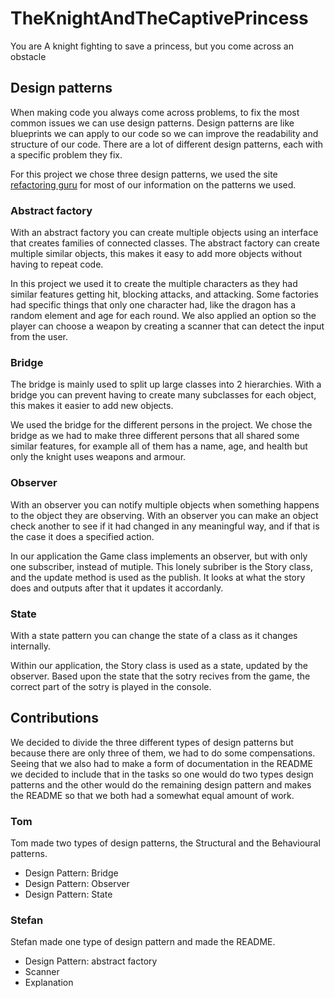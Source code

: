 # TheKnightAndTheCaptivePrincess
You are A knight fighting to save a princess, but you come across an obstacle


## Design patterns
When making code you always come across problems, to fix the most common issues we can use design patterns. Design patterns are like blueprints we can apply to our code so we can improve the readability and structure of our code. There are a lot of different design patterns, each with a specific problem they fix.

For this project we chose three design patterns, we used the site [refactoring guru](https://refactoring.guru/) for most of our information on the patterns we used.

### Abstract factory
With an abstract factory you can create multiple objects using an interface that creates families of connected classes. The abstract factory can create multiple similar objects, this makes it easy to add more objects without having to repeat code. 

In this project we used it to create the multiple characters as they had similar features getting hit, blocking attacks, and attacking. Some factories had specific things that only one character had, like the dragon has a random element and age for each round. We also applied an option so the player can choose a weapon by creating a scanner that can detect the input from the user. 

### Bridge
The bridge is mainly used to split up large classes into 2 hierarchies. With a bridge you can prevent having to create many subclasses for each object, this makes it easier to add new objects.

We used the bridge for the different persons in the project. We chose the bridge as we had to make three different persons that all shared some similar features, for example all of them has a name, age, and health but only the knight uses weapons and armour.

### Observer
With an observer you can notify multiple objects when something happens to the object they are observing. With an observer you can make an object check another to see if it had changed in any meaningful way, and if that is the case it does a specified action.

In our application the Game class implements an observer, but with only one subscriber, instead of mutiple. This lonely subriber is the Story class, and the update method is used as the publish. It looks at what the story does and outputs after that it updates it accordanly.



### State
With a state pattern you can change the state of a class as it changes internally. 

Within our application, the Story class is used as a state, updated by the observer. Based upon the state that the sotry recives from the game, the correct part of the sotry is played in the console.



## Contributions
We decided to divide the three different types of design patterns but because there are only three of them, we had to do some compensations. Seeing that we also had to make a form of documentation in the README we decided to include that in the tasks so one would do two types design patterns and the other would do the remaining design pattern and makes the README so that we both had a somewhat equal amount of work. 
### Tom
Tom made two types of design patterns, the Structural and the Behavioural patterns. 
- Design Pattern: Bridge
- Design Pattern: Observer
- Design Pattern: State

### Stefan
Stefan made one type of design pattern and made the README. 
- Design Pattern: abstract factory
- Scanner
- Explanation

